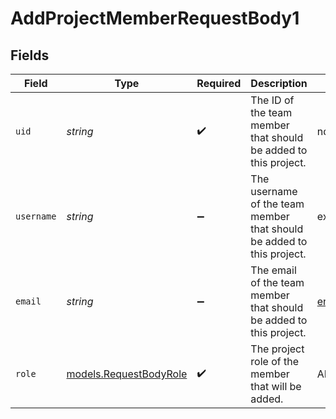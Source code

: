 # AddProjectMemberRequestBody1


## Fields

| Field                                                                 | Type                                                                  | Required                                                              | Description                                                           | Example                                                               |
| --------------------------------------------------------------------- | --------------------------------------------------------------------- | --------------------------------------------------------------------- | --------------------------------------------------------------------- | --------------------------------------------------------------------- |
| `uid`                                                                 | *string*                                                              | :heavy_check_mark:                                                    | The ID of the team member that should be added to this project.       | ndlgr43fadlPyCtREAqxxdyFK                                             |
| `username`                                                            | *string*                                                              | :heavy_minus_sign:                                                    | The username of the team member that should be added to this project. | example                                                               |
| `email`                                                               | *string*                                                              | :heavy_minus_sign:                                                    | The email of the team member that should be added to this project.    | entity@example.com                                                    |
| `role`                                                                | [models.RequestBodyRole](../models/requestbodyrole.md)                | :heavy_check_mark:                                                    | The project role of the member that will be added.                    | ADMIN                                                                 |